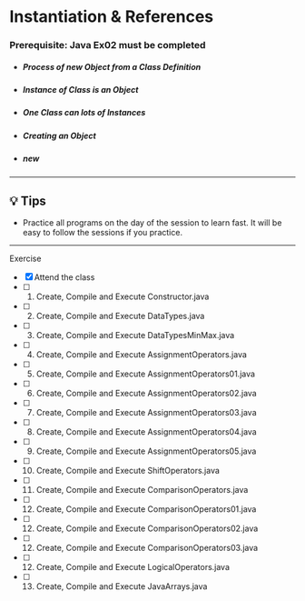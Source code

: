 # Instantiation & References

### **Prerequisite:** Java Ex02 must be completed


- ##### Process of new Object from a Class Definition
- ##### Instance of Class is an Object
- ##### One Class can lots of Instances
- ##### Creating an Object
- ##### new

 ---

 ## :bulb: Tips

 - Practice all programs on the day of the session to learn fast. It will be easy to follow the sessions if you practice.

 ---
 Exercise
 - [x] Attend the class
 - [ ] 1) Create, Compile and Execute  Constructor.java
 - [ ] 2) Create, Compile and Execute  DataTypes.java
 - [ ] 3) Create, Compile and Execute  DataTypesMinMax.java
 - [ ] 4) Create, Compile and Execute  AssignmentOperators.java
 - [ ] 5) Create, Compile and Execute  AssignmentOperators01.java
 - [ ] 6) Create, Compile and Execute  AssignmentOperators02.java
 - [ ] 7) Create, Compile and Execute  AssignmentOperators03.java
 - [ ] 8) Create, Compile and Execute  AssignmentOperators04.java
 - [ ] 9) Create, Compile and Execute  AssignmentOperators05.java
 - [ ] 10) Create, Compile and Execute  ShiftOperators.java
 - [ ] 11) Create, Compile and Execute  ComparisonOperators.java
 - [ ] 12) Create, Compile and Execute  ComparisonOperators01.java
 - [ ] 12) Create, Compile and Execute  ComparisonOperators02.java
 - [ ] 12) Create, Compile and Execute  ComparisonOperators03.java
 - [ ] 12) Create, Compile and Execute  LogicalOperators.java
 - [ ] 13) Create, Compile and Execute  JavaArrays.java
